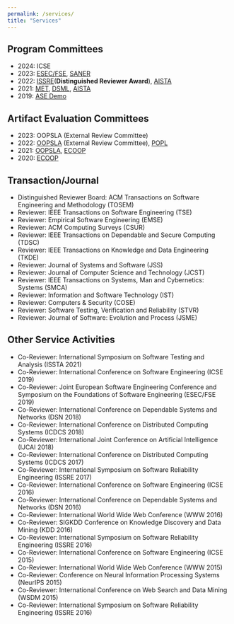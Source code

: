 ```yaml
---
permalink: /services/
title: "Services"
---
```


## Program Committees
- 2024: ICSE
- 2023: [ESEC/FSE](https://2023.esec-fse.org/committee/fse-2023-research-papers-program-committee), [SANER](https://saner2023.must.edu.mo/programCommittee)
- 2022: [ISSRE](https://issre2022.github.io/committee_research-PC.html)(**Distinguished Reviewer Award**), [AISTA](http://metwiki.net/MET22/committee.html)
- 2021: [MET](http://metwiki.net/MET21/committee.html), [DSML](https://dependablesecureml.github.io/2021/committee.html), [AISTA](https://conf.researchr.org/track/aista-2021/ecoop-issta-2021-aista#event-overview)
- 2019: [ASE Demo](https://2019.ase-conferences.org/track/ase-2019-Demonstrations)

## Artifact Evaluation Committees
- 2023: OOPSLA (External Review Committee)
- 2022: [OOPSLA](https://2022.splashcon.org/track/splash-2022-oopsla) (External Review Committee), [POPL](https://popl22.sigplan.org/track/POPL-2022-artifact-evaluation)
- 2021: [OOPSLA](https://2021.splashcon.org/track/splash-2021-Artifacts), [ECOOP](https://2021.ecoop.org/track/ecoop-2021-ecoop-artifacts)
- 2020: [ECOOP](https://2020.ecoop.org/track/ecoop-2020-artifacts)


## Transaction/Journal
- Distinguished Reviewer Board: ACM Transactions on Software Engineering and Methodology (TOSEM)
- Reviewer: IEEE Transactions on Software Engineering (TSE)
- Reviewer: Empirical Software Engineering (EMSE)
- Reviewer: ACM Computing Surveys (CSUR)
- Reviewer: IEEE Transactions on Dependable and Secure Computing (TDSC)
- Reviewer: IEEE Transactions on Knowledge and Data Engineering (TKDE)
- Reviewer: Journal of Systems and Software (JSS)
- Reviewer: Journal of Computer Science and Technology (JCST)
- Reviewer: IEEE Transactions on Systems, Man and Cybernetics: Systems (SMCA)
- Reviewer: Information and Software Technology (IST)
- Reviewer: Computers & Security (COSE)
- Reviewer: Software Testing, Verification and Reliability (STVR)
- Reviewer: Journal of Software: Evolution and Process (JSME)

<!-- <br/> -->

## Other Service Activities
- Co-Reviewer: International Symposium on Software Testing and Analysis (ISSTA 2021)
- Co-Reviewer: International Conference on Software Engineering (ICSE 2019)
- Co-Reviewer: Joint European Software Engineering Conference and Symposium on the Foundations of Software Engineering (ESEC/FSE 2019)
- Co-Reviewer: International Conference on Dependable Systems and Networks (DSN 2018)
- Co-Reviewer: International Conference on Distributed Computing Systems (ICDCS 2018)
- Co-Reviewer: International Joint Conference on Artificial Intelligence (IJCAI 2018)
- Co-Reviewer: International Conference on Distributed Computing Systems (ICDCS 2017)
- Co-Reviewer: International Symposium on Software Reliability Engineering (ISSRE 2017)
- Co-Reviewer: International Conference on Software Engineering (ICSE 2016)
- Co-Reviewer: International Conference on Dependable Systems and Networks (DSN 2016)
- Co-Reviewer: International World Wide Web Conference (WWW 2016)
- Co-Reviewer: SIGKDD Conference on Knowledge Discovery and Data Mining (KDD 2016)
- Co-Reviewer: International Symposium on Software Reliability Engineering (ISSRE 2016)
- Co-Reviewer: International Conference on Software Engineering (ICSE 2015)
- Co-Reviewer: International World Wide Web Conference (WWW 2015)
- Co-Reviewer: Conference on Neural Information Processing Systems (NeurIPS 2015)
- Co-Reviewer: International Conference on Web Search and Data Mining (WSDM 2015)
- Co-Reviewer: International Symposium on Software Reliability Engineering (ISSRE 2016)




